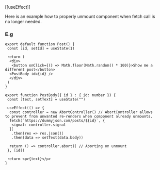 [[useEffect]]

Here is an example how to properly unmount component when fetch call is no longer needed.

### E.g

``` tsx
export default function Post() {
 const [id, setId] = useState(1)

 return (
  <div>
   <button onClick={() => Math.floor(Math.random() * 100)}>Show me a different post</button>
  <PostBody id={id} />
  </div>
 )
}

export function PostBody({ id } : { id: number }) {
 const [text, setText] = useState("")

 useEffect(() => {
  const controller = new AbortController() // AbortController allows to prevent from unwanted re-renders when component already unmounts.
  fetch(`https://dummyjson.com/posts/${id}`, {
   signal: controller.signal
  })
   .then(res => res.json())
   .then(data => setText(data.body))

  return () => controller.abort() // Aborting on unmount
 }, [id])
 
 return <p>{text}</p>
}
```
